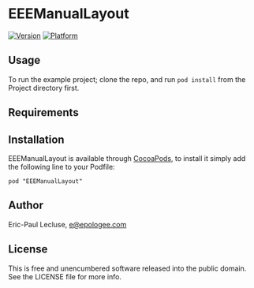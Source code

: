 # EEEManualLayout

[![Version](http://cocoapod-badges.herokuapp.com/v/EEEManualLayout/badge.png)](http://cocoadocs.org/docsets/EEEManualLayout)
[![Platform](http://cocoapod-badges.herokuapp.com/p/EEEManualLayout/badge.png)](http://cocoadocs.org/docsets/EEEManualLayout)

## Usage

To run the example project; clone the repo, and run `pod install` from the Project directory first.

## Requirements

## Installation

EEEManualLayout is available through [CocoaPods](http://cocoapods.org), to install
it simply add the following line to your Podfile:

    pod "EEEManualLayout"

## Author

Eric-Paul Lecluse, e@epologee.com

## License

This is free and unencumbered software released into the public domain. See the LICENSE file for more info.
